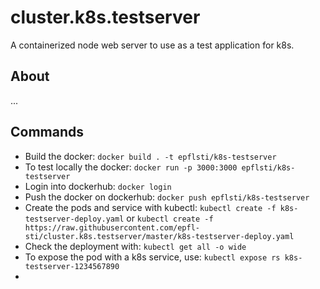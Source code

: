 # cluster.k8s.testserver
A containerized node web server to use as a test application for k8s.

## About
...

## Commands

* Build the docker: `docker build . -t epflsti/k8s-testserver`
* To test locally the docker: `docker run -p 3000:3000 epflsti/k8s-testserver`
* Login into dockerhub: `docker login`
* Push the docker on dockerhub: `docker push epflsti/k8s-testserver`
* Create the pods and service with kubectl: `kubectl create -f k8s-testserver-deploy.yaml` or `kubectl create -f https://raw.githubusercontent.com/epfl-sti/cluster.k8s.testserver/master/k8s-testserver-deploy.yaml`
* Check the deployment with: `kubectl get all -o wide`
* To expose the pod with a k8s service, use: `kubectl expose rs k8s-testserver-1234567890`
*
